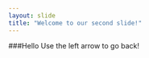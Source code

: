 ```yaml
---
layout: slide
title: "Welcome to our second slide!"
---
```

###Hello
Use the left arrow to go back!

